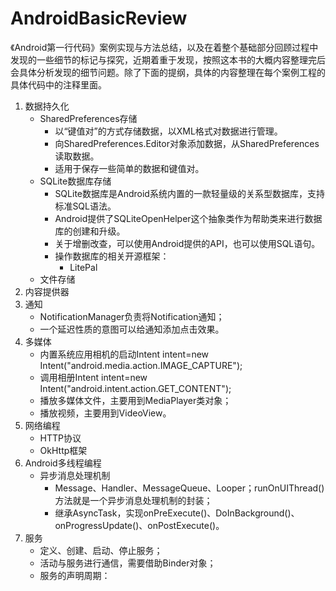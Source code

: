 # AndroidBasicReview
《Android第一行代码》案例实现与方法总结，以及在着整个基础部分回顾过程中发现的一些细节的标记与探究，近期着重于发现，按照这本书的大概内容整理完后会具体分析发现的细节问题。除了下面的提纲，具体的内容整理在每个案例工程的具体代码中的注释里面。



1. 数据持久化
   + SharedPreferences存储
     + 以“键值对”的方式存储数据，以XML格式对数据进行管理。
     + 向SharedPreferences.Editor对象添加数据，从SharedPreferences读取数据。
     + 适用于保存一些简单的数据和键值对。
   + SQLite数据库存储
     + SQLite数据库是Android系统内置的一款轻量级的关系型数据库，支持标准SQL语法。
     + Android提供了SQLiteOpenHelper这个抽象类作为帮助类来进行数据库的创建和升级。
     + 关于增删改查，可以使用Android提供的API，也可以使用SQL语句。
     + 操作数据库的相关开源框架：
       + LitePal
   + 文件存储
2. 内容提供器
3. 通知
   + NotificationManager负责将Notification通知；
   + 一个延迟性质的意图可以给通知添加点击效果。
4. 多媒体
   + 内置系统应用相机的启动Intent intent=new Intent("android.media.action.IMAGE_CAPTURE");
   + 调用相册Intent intent=new Intent("android.intent.action.GET_CONTENT");
   + 播放多媒体文件，主要用到MediaPlayer类对象；
   + 播放视频，主要用到VideoView。
5. 网络编程
   + HTTP协议
   + OkHttp框架
6. Android多线程编程
   + 异步消息处理机制
     + Message、Handler、MessageQueue、Looper；runOnUIThread()方法就是一个异步消息处理机制的封装；
     + 继承AsyncTask，实现onPreExecute()、DoInBackground()、onProgressUpdate()、onPostExecute()。
7. 服务
   + 定义、创建、启动、停止服务；
   + 活动与服务进行通信，需要借助Binder对象；
   + 服务的声明周期：

